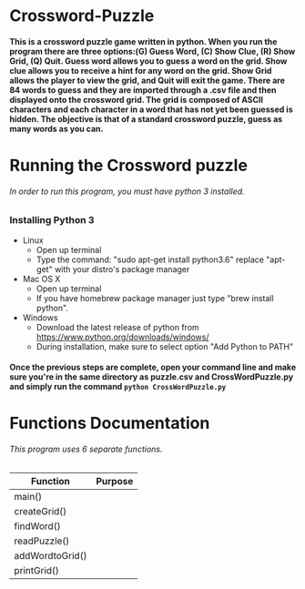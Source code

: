 # Crossword-Puzzle
#### This is a crossword puzzle game written in python. When you run the program there are three options:(G) Guess Word, (C) Show Clue, (R) Show Grid, (Q) Quit. Guess word allows you to guess a word on the grid. Show clue allows you to receive a hint for any word on the grid. Show Grid allows the player to view the grid, and Quit will exit the game. There are 84 words to guess and they are imported through a .csv file and then displayed onto the crossword grid. The grid is composed of ASCII characters and each character in a word that has not yet been guessed is hidden. The objective is that of a standard crossword puzzle, guess as many words as you can. 

# Running the Crossword puzzle

###### *In order to run this program, you must have python 3 installed.*

### Installing Python 3
* Linux
  * Open up terminal 
  * Type the command: "sudo apt-get install python3.6" replace "apt-get" with your distro's package manager
* Mac OS X 
  * Open up terminal
  * If you have homebrew package manager just type "brew install python".
* Windows
  * Download the latest release of python from https://www.python.org/downloads/windows/
  * During installation, make sure to select option "Add Python to PATH"

#### Once the previous steps are complete, open your command line and make sure you're in the same directory as puzzle.csv and CrossWordPuzzle.py and simply run the command `python CrossWordPuzzle.py`

# Functions Documentation
###### *This program uses 6 separate functions.*
Function | Purpose
------------ | -------------
main() |
createGrid() |
findWord() |
readPuzzle() |
addWordtoGrid() |
printGrid() |
